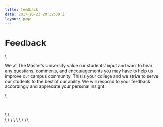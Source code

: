 ```yaml
---
title: feedback
date: 2017-10-23 20:32:00 Z
layout: page
---
```


<div class="col-sm-9 content lp30 False">

<h1>Feedback</h1>\
<p>We at The Master’s University value our students’ input and want to hear any questions, comments, and encouragements you may have to help us improve our campus community. This is your college and we strive to serve our students to the best of our ability. We will respond to your feedback accordingly and appreciate your personal insight.</p>\
<p> </p>\
<script src="//masters.formstack.com/forms/js.php/student_life_feedback?nojquery=1"></script>\
<div class="fsBody fsEmbed">\
<link rel="stylesheet" type="text/css" href="//static.formstack.com/forms/css/3/reset_53bc1bb20a.css">\
<link rel="stylesheet" type="text/css" href="//static.formstack.com/forms/css/3/jquery-ui_e641deecbe.css">\
<link rel="stylesheet" type="text/css" href="//static.formstack.com/forms/css/3/default_56197c1fb9.css">\
<link rel="stylesheet" type="text/css" href="//static.formstack.com/forms/../common/css/uil-static.css">\
<link rel="stylesheet" type="text/css" href="//static.formstack.com/forms/css/common/dialogs_68abb2e62a.css">\
<!--\[if IE\]>\
<link rel="stylesheet" type="text/css" media="all" href="https://masters.formstack.com/forms/css/3/ie.css?20140508" />\
<!\[endif\]-->\
<!--\[if IE 7\]><link rel="stylesheet" type="text/css" media="all" href="https://masters.formstack.com/forms/css/3/ie7.css" /><!\[endif\]-->\
<!--\[if IE 6\]><link rel="stylesheet" type="text/css" media="all" href="https://masters.formstack.com/forms/css/3/ie6fixes.css" /><!\[endif\]-->\
</div>